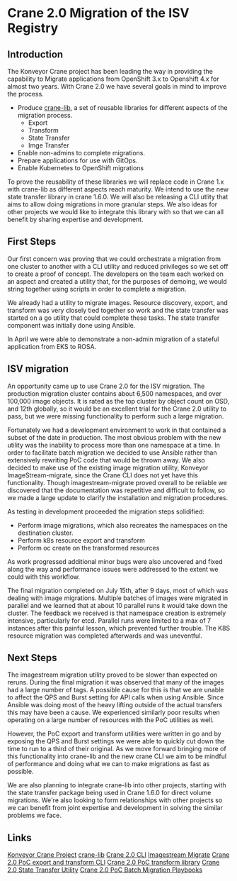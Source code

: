 # Crane 2.0 Migration of the ISV Registry

## Introduction
The Konveyor Crane project  has been leading the way in providing the capability to Migrate applications from OpenShift 3.x to Openshift 4.x for almost two years. With Crane 2.0 we have several goals in mind to improve the process.

- Produce [crane-lib](https://github.com/konveyor/crane-lib), a set of reusable libraries for different aspects of the migration process. 
  - Export
  - Transform
  - State Transfer
  - Imge Transfer
- Enable non-admins to complete migrations.
- Prepare applications for use with GitOps.
- Enable Kubernetes to OpenShift migrations

To prove the reusability of these libraries we will replace code in Crane 1.x with crane-lib as different aspects reach maturity. We intend to use the new state transfer library in crane 1.6.0. We will also be releasing a CLI utlity that aims to allow doing migrations in more granular steps. We also ideas for other projects we would like to integrate this library with so that we can all benefit by sharing expertise and development.

## First Steps
Our first concern was proving that we could orchestrate a migration from one cluster to another with a CLI utility and reduced privileges so we set off to create a proof of concept. The developers on the team each worked on an aspect and created a utility that, for the purposes of demoing, we would string together using scripts in order to complete a migration.  
  
We already had a utility to migrate images.  Resource discovery, export, and transform was very closely tied together so work and the state transfer was started on a go utility that could complete these tasks. The state transfer component was initially done using Ansible.

In April we were able to demonstrate a non-admin migration of a stateful application from EKS to ROSA.

## ISV migration
An opportunity came up to use Crane 2.0 for the ISV migration. The production migration cluster contains about 6,500 namespaces, and over 100,000 image objects. It is rated as the top cluster by object count on OSD, and 12th globally, so it would be an excellent trial for the Crane 2.0 utility to pass, but we were missing functionality to perform such a large migration.

Fortunately we had a development environment to work in that contained a subset of the date in production. The most obvious problem with the new utility was the inability to process more than one namespace at a time. In order to facilitate batch migration we decided to use Ansible rather than extensively rewriting PoC code that would be thrown away. We also decided to make use of the existing image migration utility, Konveyor ImageStream-migrate, since the Crane CLI does not yet have this functionality. Though imagestream-migrate proved overall to be reliable we discovered that the documentation was repetitive and difficult to follow, so we made a large update to clarify the installation and migration procedures.

As testing in development proceeded the migration steps solidified:
- Perform image migrations, which also recreates the namespaces on the destination cluster.
- Perform k8s resource export and transform
- Perform oc create on the transformed resources

As work progressed additional minor bugs were also uncovered and fixed along the way and performance issues were addressed to the extent we could with this workflow.

The final migration completed on July 15th, after 9 days, most of which was dealing with image migrations. Multiple batches of images were migrated in parallel and we learned that at about 10 parallel runs it would take down the cluster. The feedback we received is that namespace creation is extremely intensive, particularly for etcd. Parallel runs were limited to a max of 7 instances after this painful lesson, which prevented further trouble. The K8S resource migration was completed afterwards and was uneventful.

## Next Steps
The imagestream migration utility proved to be slower than expected on reruns. During the final migration it was observed that many of the images had a large number of tags. A possible cause for this is that we are unable to affect the QPS and Burst setting for API calls when using Ansible. Since Ansible was doing most of the heavy lifting outside of the actual transfers this may have been a cause. We experienced similarly poor results when operating on a large number of resources with the PoC utilities as well.

However, the PoC export and transform utilities were written in go and by exposing the QPS and Burst settings we were able to quickly cut down the time to run to a third of their original. As we move forward bringing more of this functionality into crane-lib and the new crane CLI we aim to be mindful of performance and doing what we can to make migrations as fast as possible.

We are also planning to integrate crane-lib into other projects, starting with the state transfer package being used in Crane 1.6.0 for direct volume migrations. We're also looking to form relationships with other projects so we can benefit from joint expertise and development in solving the similar problems we face.

## Links
[Konveyor Crane Project](https://www.konveyor.io/crane)
[crane-lib](https://github.com/konveyor/crane-lib)
[Crane 2.0 CLI](https://github.com/konveyor/crane)
[Imagestream Migrate](https://github.com/konveyor/imagestream-migrate)
[Crane 2.0 PoC export and transform CLI](https://github.com/water-hole/poc-retablir)
[Crane 2.0 PoC transform library](https://github.com/water-hole/transformations)
[Crane 2.0 State Transfer Utility](https://github.com/jmontleon/rsync-poc)
[Crane 2.0 PoC Batch Migration Playbooks](https://github.com/water-hole/crane-batch-migration)
